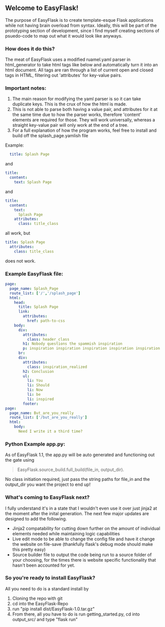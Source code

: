 <h2>Welcome to EasyFlask!</h2>

<p>The purpose of EasyFlask is to create template-esque Flask applications while not having brain overload from syntax. Ideally, this will be part of the prototyping section of development, since I find myself creating sections of psuedo-code to map out what it would look like anyways.</p>


<h3>How does it do this?</h3>
  <p>The meat of EasyFlask uses a modified ruamel.yaml parser in html_generator to take html tags like below and automatically turn it into an html document. All tags are ran through a list of current open and closed tags in HTML, filtering out 'attributes' for key-value pairs.</p> 


<h3>Important notes:</h3>
  <ol>
    <li>The main reason for modifying the yaml parser is so it can take duplicate keys. This is the crux of how the html is made.</li>
    <li>This is not able to parse both having a value pair, and attributes for it at the same time due to how the parser works, therefore 'content' elements are required for those. They will work universally, whereas a straight key-value pair will only work at the end of a tree.</li>
    <li>For a full explanation of how the program works, feel free to install and build off the splash_page.yamlish file</li>
  </ol>

Example:

  ```yaml
    title: Splash Page
  ```
  
  and

  ```yaml
  title:
    content:
      text: Splash Page
  ```

  and
  
  ```yaml
  title:
    content:
      text:
        Splash Page
      attributes:
        class: title_class
  ```

  all work, but
  
  ```yaml
  title: Splash Page
    attributes:
      class: title_class
  ```

  does not work.
  

<h3>Example EasyFlask file:</h3>

```yaml
page:
  page_name: Splash_Page
  route_list: ['/','/splash_page']
  html:  
    head:  
      title: Splash Page  
      link:  
        attributes:  
          href: path-to-css  
    body:  
      div:  
        attributes:  
          class: header_class  
        h1: Nobody questions the spammish inspiration  
        p: inspiration inspiration inspiration inspiration inspiration inspiration inspiration   
      br:  
      div:  
        attributes:  
          class: inspiration_realized  
        h2: Conclusion  
        ul:  
          li: You  
          li: Should  
          li: Now  
          li: be  
          li: inspired  
        footer:
page:
  page_name: But_are_you_really
  route_list: ['/but_are_you_really']
  html:
    body:
      Need I write it a third time?
```

<h3>Python Example app.py:</h3>

  <p>As of EasyFlask 1.1, the app.py will be auto generated and functioning out the gate using 
  
  >EasyFlask.source_build.full_build(file_in, output_dir). 
  
  No class initiation required, just pass the string paths for file_in and the output_dir you want the project to end up!

<h3>What's coming to EasyFlask next?</h3>
  <p>I fully understand it's in a state that I wouldn't even use it over just jinja2 at the moment after the inital generation. The next few major updates are designed to add the following.</p>
  <ul>
    <li>Jinja2 compatability for cutting down further on the amount of individual elements needed while maintaining logic capabilities</li>
    <li>Live edit mode to be able to change the config file and have it change the website on file-save (thankfully flask's debug mode should make this pretty easy)</li>
    <li>Source builder file to output the code being run to a source folder of your choosing, for the times there is website specific functionality that hasn't been accounted for yet.</li>
    </ul>
    
<h3>So you're ready to install EasyFlask?</h3>  
  <p>All you need to do is a standard install by</p>
    <ol>
    <li>Cloning the repo with git</li>
    <li>cd into the EasyFlask-Repo</li>
    <li>run "pip install dist/EasyFlask-1.0.tar.gz"</li>
    <li>From there, all you have to do is run getting_started.py, cd into output_src/ and type "flask run"</li> 
    </ol>

